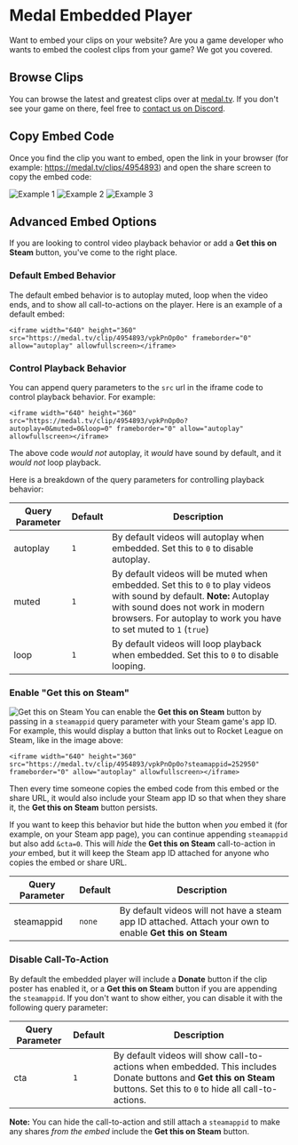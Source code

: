 # Medal Embedded Player
Want to embed your clips on your website? Are you a game developer who wants to embed the coolest clips from your game? We got you covered.

## Browse Clips
You can browse the latest and greatest clips over at [medal.tv](https://medal.tv). If you don't see your game on there, feel free to [contact us on Discord](https://medal.tv/discord).

## Copy Embed Code
Once you find the clip you want to embed, open the link in your browser (for example: https://medal.tv/clips/4954893) and open the share screen to copy the embed code:

![Example 1](https://i.imgur.com/X1vmypU.png)
![Example 2](https://i.imgur.com/s7njaTr.png)
![Example 3](https://i.imgur.com/kZifBFh.png)

## Advanced Embed Options
If you are looking to control video playback behavior or add a **Get this on Steam** button, you've come to the right place.

### Default Embed Behavior
The default embed behavior is to autoplay muted, loop when the video ends, and to show all call-to-actions on the player. Here is an example of a default embed:
```
<iframe width="640" height="360" src="https://medal.tv/clip/4954893/vpkPnOp0o" frameborder="0" allow="autoplay" allowfullscreen></iframe>
```

### Control Playback Behavior
You can append query parameters to the `src` url in the iframe code to control playback behavior. For example:
```
<iframe width="640" height="360" src="https://medal.tv/clip/4954893/vpkPnOp0o?autoplay=0&muted=0&loop=0" frameborder="0" allow="autoplay" allowfullscreen></iframe>
```
The above code _would not_ autoplay, it _would_ have sound by default, and it _would not_ loop playback.

Here is a breakdown of the query parameters for controlling playback behavior:

| Query Parameter | Default      | Description |
| --------------- | ------------ | ----------- |
| autoplay        | `1` | By default videos will autoplay when embedded. Set this to `0` to disable autoplay. |
| muted           | `1` | By default videos will be muted when embedded. Set this to `0` to play videos with sound by default. **Note:** Autoplay with sound does not work in modern browsers. For autoplay to work you have to set muted to `1` (`true`) |
| loop            | `1` | By default videos will loop playback when embedded. Set this to `0` to disable looping. |

### Enable "Get this on Steam"
![Get this on Steam](https://i.imgur.com/ZfUc7hP.png)
You can enable the **Get this on Steam** button by passing in a `steamappid` query parameter with your Steam game's app ID. For example, this would display a button that links out to Rocket League on Steam, like in the image above:
```
<iframe width="640" height="360" src="https://medal.tv/clip/4954893/vpkPnOp0o?steamappid=252950" frameborder="0" allow="autoplay" allowfullscreen></iframe>
```
Then every time someone copies the embed code from this embed or the share URL, it would also include your Steam app ID so that when they share it, the **Get this on Steam** button persists.

If you want to keep this behavior but hide the button when _you_ embed it (for example, on your Steam app page), you can continue appending `steamappid` but also add `&cta=0`. This will _hide_ the **Get this on Steam** call-to-action in _your_ embed, but it will keep the Steam app ID attached for anyone who copies the embed or share URL.

| Query Parameter | Default      | Description |
| --------------- | ------------ | ----------- |
| steamappid      | `none`       | By default videos will not have a steam app ID attached. Attach your own to enable **Get this on Steam** |

### Disable Call-To-Action
By default the embedded player will include a **Donate** button if the clip poster has enabled it, or a **Get this on Steam** button if you are appending the `steamappid`. If you don't want to show either, you can disable it with the following query parameter:

| Query Parameter | Default      | Description |
| --------------- | ------------ | ----------- |
| cta             | `1`          | By default videos will show call-to-actions when embedded. This includes Donate buttons and **Get this on Steam** buttons. Set this to `0` to hide all call-to-actions. |

**Note:** You can hide the call-to-action and still attach a `steamappid` to make any shares _from the embed_ include the **Get this on Steam** button.
